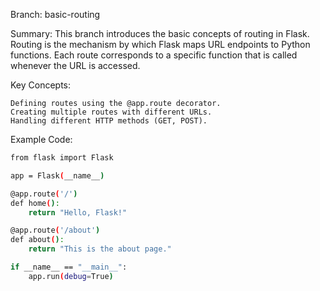 Branch: basic-routing

Summary: This branch introduces the basic concepts of routing in Flask. Routing is the mechanism by which Flask maps URL endpoints to Python functions. Each route corresponds to a specific function that is called whenever the URL is accessed.

Key Concepts:

    Defining routes using the @app.route decorator.
    Creating multiple routes with different URLs.
    Handling different HTTP methods (GET, POST).

Example Code:
```sh
from flask import Flask

app = Flask(__name__)

@app.route('/')
def home():
    return "Hello, Flask!"

@app.route('/about')
def about():
    return "This is the about page."

if __name__ == "__main__":
    app.run(debug=True)
```

